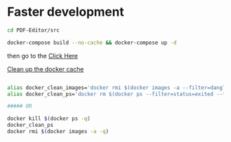 # Faster development

```sh
cd PDF-Editor/src

docker-compose build --no-cache && docker-compose up -d
```

then go to the
[Click Here](http://localhost/)


[Clean up the docker cache](https://forums.docker.com/t/how-to-delete-cache/5753)

```sh

alias docker_clean_images='docker rmi $(docker images -a --filter=dangling=true -q)'
alias docker_clean_ps='docker rm $(docker ps --filter=status=exited --filter=status=created -q)'

##### OR

docker kill $(docker ps -q)
docker_clean_ps
docker rmi $(docker images -a -q)
```